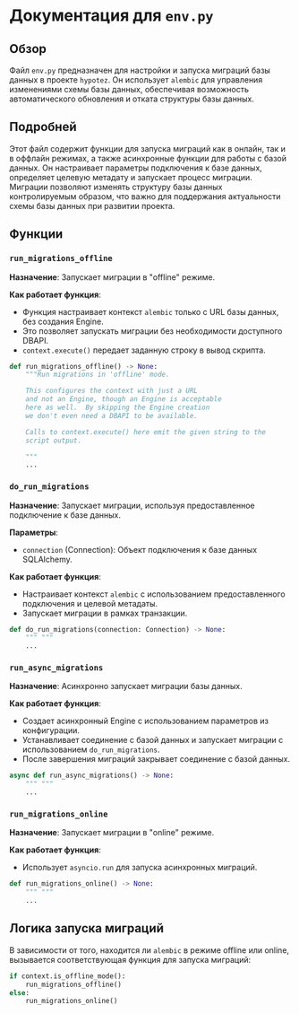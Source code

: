 # Документация для `env.py`

## Обзор

Файл `env.py` предназначен для настройки и запуска миграций базы данных в проекте `hypotez`. Он использует `alembic` для управления изменениями схемы базы данных, обеспечивая возможность автоматического обновления и отката структуры базы данных.

## Подробней

Этот файл содержит функции для запуска миграций как в онлайн, так и в оффлайн режимах, а также асинхронные функции для работы с базой данных. Он настраивает параметры подключения к базе данных, определяет целевую метадату и запускает процесс миграции. Миграции позволяют изменять структуру базы данных контролируемым образом, что важно для поддержания актуальности схемы базы данных при развитии проекта.

## Функции

### `run_migrations_offline`

**Назначение**: Запускает миграции в "offline" режиме.

**Как работает функция**:
- Функция настраивает контекст `alembic` только с URL базы данных, без создания Engine.
- Это позволяет запускать миграции без необходимости доступного DBAPI.
- `context.execute()` передает заданную строку в вывод скрипта.

```python
def run_migrations_offline() -> None:
    """Run migrations in 'offline' mode.

    This configures the context with just a URL
    and not an Engine, though an Engine is acceptable
    here as well.  By skipping the Engine creation
    we don't even need a DBAPI to be available.

    Calls to context.execute() here emit the given string to the
    script output.

    """
    ...
```
### `do_run_migrations`

**Назначение**: Запускает миграции, используя предоставленное подключение к базе данных.

**Параметры**:
- `connection` (Connection): Объект подключения к базе данных SQLAlchemy.

**Как работает функция**:
- Настраивает контекст `alembic` с использованием предоставленного подключения и целевой метадаты.
- Запускает миграции в рамках транзакции.

```python
def do_run_migrations(connection: Connection) -> None:
    """ """
    ...
```

### `run_async_migrations`

**Назначение**: Асинхронно запускает миграции базы данных.

**Как работает функция**:
- Создает асинхронный Engine с использованием параметров из конфигурации.
- Устанавливает соединение с базой данных и запускает миграции с использованием `do_run_migrations`.
- После завершения миграций закрывает соединение с базой данных.

```python
async def run_async_migrations() -> None:
    """ """
    ...
```

### `run_migrations_online`

**Назначение**: Запускает миграции в "online" режиме.

**Как работает функция**:
- Использует `asyncio.run` для запуска асинхронных миграций.

```python
def run_migrations_online() -> None:
    """ """
    ...
```

## Логика запуска миграций

В зависимости от того, находится ли `alembic` в режиме offline или online, вызывается соответствующая функция для запуска миграций:

```python
if context.is_offline_mode():
    run_migrations_offline()
else:
    run_migrations_online()
```